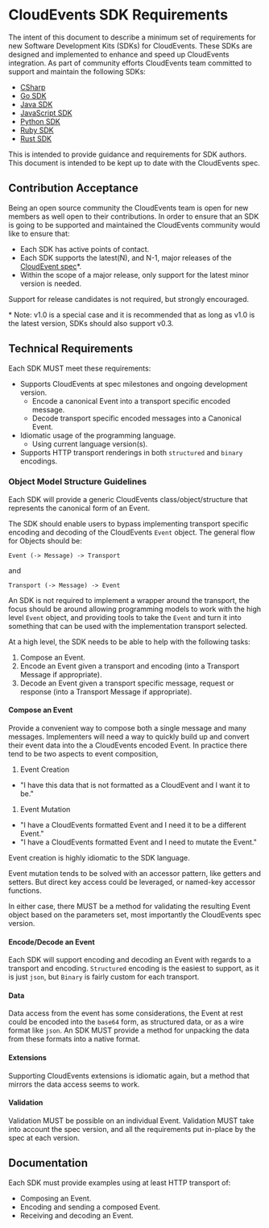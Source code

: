 # CloudEvents SDK Requirements

The intent of this document to describe a minimum set of requirements for new
Software Development Kits (SDKs) for CloudEvents. These SDKs are designed and
implemented to enhance and speed up CloudEvents integration. As part of
community efforts CloudEvents team committed to support and maintain the
following SDKs:

- [CSharp](https://github.com/cloudevents/sdk-csharp)
- [Go SDK](https://github.com/cloudevents/sdk-go)
- [Java SDK](https://github.com/cloudevents/sdk-java)
- [JavaScript SDK](https://github.com/cloudevents/sdk-javascript)
- [Python SDK](https://github.com/cloudevents/sdk-python)
- [Ruby SDK](https://github.com/cloudevents/sdk-ruby)
- [Rust SDK](https://github.com/cloudevents/sdk-rust)

This is intended to provide guidance and requirements for SDK authors. This
document is intended to be kept up to date with the CloudEvents spec.

## Contribution Acceptance

Being an open source community the CloudEvents team is open for new members as
well open to their contributions. In order to ensure that an SDK is going to be
supported and maintained the CloudEvents community would like to ensure that:

- Each SDK has active points of contact.
- Each SDK supports the latest(N), and N-1, major releases of the
  [CloudEvent spec](spec.md)\*.
- Within the scope of a major release, only support for the latest minor
  version is needed.

Support for release candidates is not required, but strongly encouraged.

\* Note: v1.0 is a special case and it is recommended that as long as v1.0
  is the latest version, SDKs should also support v0.3.

## Technical Requirements

Each SDK MUST meet these requirements:

- Supports CloudEvents at spec milestones and ongoing development version.
  - Encode a canonical Event into a transport specific encoded message.
  - Decode transport specific encoded messages into a Canonical Event.
- Idiomatic usage of the programming language.
  - Using current language version(s).
- Supports HTTP transport renderings in both `structured` and `binary`
  encodings.

### Object Model Structure Guidelines

Each SDK will provide a generic CloudEvents class/object/structure that
represents the canonical form of an Event.

The SDK should enable users to bypass implementing transport specific encoding
and decoding of the CloudEvents `Event` object. The general flow for Objects
should be:

```
Event (-> Message) -> Transport
```

and

```
Transport (-> Message) -> Event
```

An SDK is not required to implement a wrapper around the transport, the focus
should be around allowing programming models to work with the high level `Event`
object, and providing tools to take the `Event` and turn it into something that
can be used with the implementation transport selected.

At a high level, the SDK needs to be able to help with the following tasks:

1. Compose an Event.
1. Encode an Event given a transport and encoding (into a Transport Message if
   appropriate).
1. Decode an Event given a transport specific message, request or response (into
   a Transport Message if appropriate).

#### Compose an Event

Provide a convenient way to compose both a single message and many messages.
Implementers will need a way to quickly build up and convert their event data
into the a CloudEvents encoded Event. In practice there tend to be two aspects
to event composition,

1. Event Creation

- "I have this data that is not formatted as a CloudEvent and I want it to be."

1. Event Mutation

- "I have a CloudEvents formatted Event and I need it to be a different Event."
- "I have a CloudEvents formatted Event and I need to mutate the Event."

Event creation is highly idiomatic to the SDK language.

Event mutation tends to be solved with an accessor pattern, like getters and
setters. But direct key access could be leveraged, or named-key accessor
functions.

In either case, there MUST be a method for validating the resulting Event object
based on the parameters set, most importantly the CloudEvents spec version.

#### Encode/Decode an Event

Each SDK will support encoding and decoding an Event with regards to a transport
and encoding. `Structured` encoding is the easiest to support, as it is just
`json`, but `Binary` is fairly custom for each transport.

#### Data

Data access from the event has some considerations, the Event at rest could be
encoded into the `base64` form, as structured data, or as a wire format like
`json`. An SDK MUST provide a method for unpacking the data from these formats
into a native format.

#### Extensions

Supporting CloudEvents extensions is idiomatic again, but a method that mirrors
the data access seems to work.

#### Validation

Validation MUST be possible on an individual Event. Validation MUST take into
account the spec version, and all the requirements put in-place by the spec at
each version.

## Documentation

Each SDK must provide examples using at least HTTP transport of:

- Composing an Event.
- Encoding and sending a composed Event.
- Receiving and decoding an Event.
